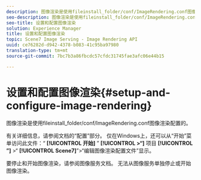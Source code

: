 ```yaml
---
description: 图像渲染是使用fileinstall_folder/conf/ImageRendering.conf图像渲染配置的。
seo-description: 图像渲染是使用fileinstall_folder/conf/ImageRendering.conf图像渲染配置的。
seo-title: 设置和配置图像渲染
solution: Experience Manager
title: 设置和配置图像渲染
topic: Scene7 Image Serving - Image Rendering API
uuid: ce76282d-d942-4378-b083-41c95ba97980
translation-type: tm+mt
source-git-commit: 7bc7b3a86fbcdc57cfdc31745fae3afc06e44b15

---
```



# 设置和配置图像渲染{#setup-and-configure-image-rendering}

图像渲染是使用fileinstall_folder/conf/ImageRendering.conf图像渲染配置的。

有关详细信息，请参阅文档的“配置”部分。 仅在Windows上，还可以从“开始”菜单访问此文件：“ **[!UICONTROL 开始]** ” **[!UICONTROL >“]** 项目 **[!UICONTROL ”]** >“ **[!UICONTROL Scene7]**”>“编辑图像渲染配置文件”显示。

要停止和开始图像渲染，请参阅图像服务文档。 无法从图像服务单独停止或开始图像渲染。
